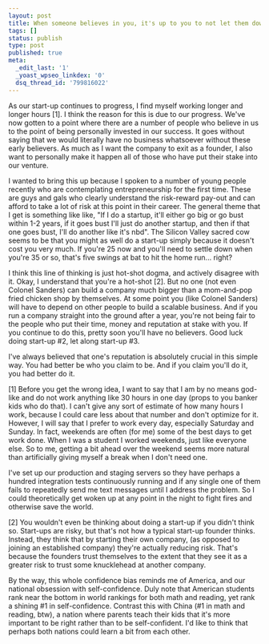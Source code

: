 ```yaml
---
layout: post
title: When someone believes in you, it's up to you to not let them down
tags: []
status: publish
type: post
published: true
meta:
  _edit_last: '1'
  _yoast_wpseo_linkdex: '0'
  dsq_thread_id: '799816022'
---
```

As our start-up continues to progress, I find myself working longer and longer hours [1].  I think the reason for this is due to our progress. We've now gotten to a point where there are a number of people who believe in us to the point of being personally invested in our success. It goes without saying that we would literally have no business whatsoever without these early believers. As much as I want the company to exit as a founder, I also want to personally make it happen all of those who have put their stake into our venture.

I wanted to bring this up because I spoken to a number of young people recently who are contemplating entrepreneurship for the first time. These are guys and gals who clearly understand the risk-reward pay-out and can afford to take a lot of risk at this point in their career. The general theme that I get is something like like, "If I do a startup, it'll either go big or go bust within 1-2 years, if it goes bust I'll just do another startup, and then if that one goes bust, I'll do another like it's nbd". The Silicon Valley sacred cow seems to be that you might as well do a start-up simply because it doesn't cost you very much. If you're 25 now and you'll need to settle down when you're 35 or so, that's five swings at bat to hit the home run... right?

I think this line of thinking is just hot-shot dogma, and actively disagree with it. Okay, I understand that you're a hot-shot [2]. But no one (not even Colonel Sanders) can build a company much bigger than a mom-and-pop fried chicken shop by themselves. At some point you (like Colonel Sanders) will have to depend on other people to build a scalable business. And if you run a company straight into the ground after a year, you're not being fair to the people who put their time, money and reputation at stake with you. If you continue to do this, pretty soon you'll have no believers. Good luck doing start-up #2, let along start-up #3.

I've always believed that one's reputation is absolutely crucial in this simple way. You had better be who you claim to be. And if you claim you'll do it, you had better do it.

[1] Before you get the wrong idea, I want to say that I am by no means god-like and do not work anything like 30 hours in one day (props to you banker kids who do that). I can't give any sort of estimate of how many hours I work, because I could care less about that number and don't optimize for it. However, I will say that I prefer to work every day, especially Saturday and Sunday. In fact, weekends are often (for me) some of the best days to get work done. When I was a student I worked weekends, just like everyone else. So to me, getting a bit ahead over the weekend seems more natural than artificially giving myself a break when I don't need one.

I've set up our production and staging servers so they have perhaps a hundred integration tests continuously running and if any single one of them fails to repeatedly send me text messages until I address the problem. So I could theoretically get woken up at any point in the night to fight fires and otherwise save the world.

[2] You wouldn't even be thinking about doing a start-up if you didn't think so. Start-ups are risky, but that's not how a typical start-up founder thinks. Instead, they think that by starting their own company, (as opposed to joining an established company) they're actually reducing risk. That's because the founders trust themselves to the extent that they see it as a greater risk to trust some knucklehead at another company.

By the way, this whole confidence bias reminds me of America, and our national obsession with self-confidence. Duly note that American students rank near the bottom in world rankings for both math and reading, yet rank a shining #1 in self-confidence. Contrast this with China (#1 in math and reading, btw), a nation where parents teach their kids that it's more important to be right rather than to be self-confident. I'd like to think that perhaps both nations could learn a bit from each other.
